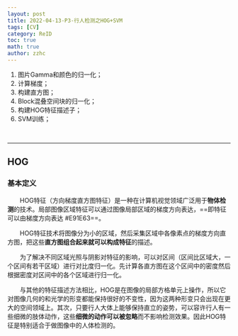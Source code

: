 ```yaml
---
layout: post
title: 2022-04-13-P3-行人检测之HOG+SVM
tags: [CV]
category: ReID
toc: true
math: true
author: zzhc
---
```


 1. 图片Gamma和颜色的归一化；
 2. 计算梯度；
 3. 构建直方图；
 4. Block混叠空间块的归一化；
 5. 构建HOG特征描述子；
 6. SVM训练；

<br>

***

## HOG

### 基本定义

&emsp;&emsp;HOG特征（方向梯度直方图特征）是一种在计算机视觉领域广泛用于**物体检测**的技术。局部图像区域特征可以通过图像局部区域的梯度方向表达，==即特征可以由梯度方向表达 #E91E63==。


&emsp;&emsp;HOG特征技术将图像分为小的区域，然后采集区域中各像素点的梯度方向直方图，把这些**直方图组合起来就可以构成特征**的描述。

&emsp;&emsp;为了解决不同区域光照与阴影对特征的影响，可以对区间（区间比区域大，一个区间有若干区域）进行对比度归一化。先计算各直方图在这个区间中的密度然后根据密度对区间中的各个区域进行归一化。


&emsp;&emsp;与其他的特征描述方法相比，HOG是在图像的局部方格单元上操作，所以它对图像几何的和光学的形变都能保持很好的不变性，因为这两种形变只会出现在更大的空间领域上。其次，只要行人大体上能够保持直立的姿势，可以容许行人有一些细微的肢体动作，这些**细微的动作可以被忽略**而不影响检测效果。因此HOG特征是特别适合于做图像中的人体检测的。